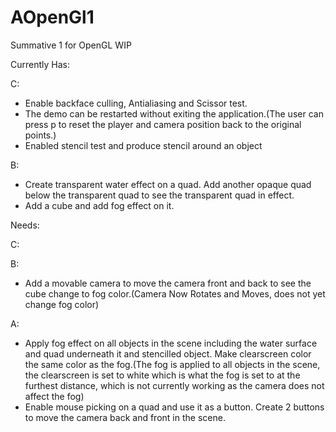# AOpenGl1
Summative 1 for OpenGL WIP

Currently Has:


C:
- Enable backface culling, Antialiasing and Scissor test. 
- The demo can be restarted without exiting the application.(The user can press p to reset the player and camera position back to the       original points.) 
 - Enabled stencil test and produce stencil around an object



B:
- Create transparent water effect on a quad. Add another opaque quad  below the transparent quad to see the transparent quad in effect.
- Add a cube and add fog effect on it. 


Needs:


C:


B:
 - Add a movable camera to move the camera front and back to see the cube change to fog color.(Camera Now Rotates and Moves, does not yet    change fog color)
  
  
A:
 - Apply fog effect on all objects in the scene including the water surface and quad underneath it and stencilled object. Make clearscreen    color the same color as the fog.(The fog is applied to all objects in the scene, the clearscreen is set to white which is what the fog is set to at the furthest distance, which is not currently working as the camera does not affect the fog) 
 - Enable mouse picking on a quad and use it as a button. Create 2 buttons to move the camera back and front in the scene.
